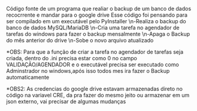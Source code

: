 Código fonte de um programa que realiar o backup de um banco de dados recocrrente e mandar para o google drive
Esse código foi pensando para ser compilado em um executável pelo PyInstaller
    \n-Realiza o backup do banco de dados MySQL/MariaDB
    \n-Cria uma tarefa no agendador de tarefas do windows para fazer o backup mensalmente
    \n-Apaga o Backup do mês anterior do drive
    \n-Sobe o novo arquivo atualizado

*OBS: Para que a função de criar a tarefa no agendador de tarefas seja criada, dentro do .ini precisa estar como 0 no campo VALIDAÇÃO/AGENDADOR e o executável precisa ser executado como Adminstrador no windows,após isso todos mes ira fazer o Backup automaticamente

*OBS2: As credencias do google drive estavam armazenadas direto no código na variavel CRE, da pra fazer do mesmo jeito ou armazenar em um json externo, vai precisar de algumas mudanças
